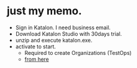 # just my memo.

+ Sign in Katalon. I need business email.
+ Download Katalon Studio with 30days trial.
+ unzip and execute katalon.exe.
+ activate to start.
  + Required to create Organizations (TestOps)
  + [from here](https://analytics.katalon.com/home)
  
